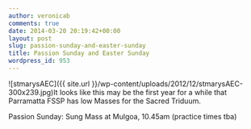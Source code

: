 ```yaml
---
author: veronicab
comments: true
date: 2014-03-20 20:19:42+00:00
layout: post
slug: passion-sunday-and-easter-sunday
title: Passion Sunday and Easter Sunday
wordpress_id: 953
---
```


![stmarysAEC]({{ site.url }}/wp-content/uploads/2012/12/stmarysAEC-300x239.jpg)It looks like this may be the first year for a while that Parramatta FSSP has low Masses for the Sacred Triduum.

Passion Sunday: Sung Mass at Mulgoa, 10.45am
(practice times tba)


